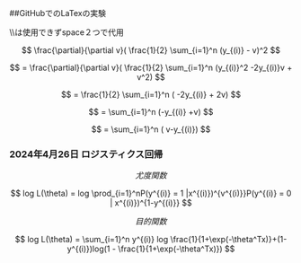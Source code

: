 ##GitHubでのLaTexの実験

\\\\は使用できずspace２つで代用
  
$$
\frac{\partial}{\partial v}( \frac{1}{2} \sum_{i=1}^n (y_{(i)} - v)^2
$$

$$
= \frac{\partial}{\partial v}( \frac{1}{2} \sum_{i=1}^n (y_{(i)}^2 -2y_{(i)}v + v^2)
$$

$$
=  \frac{1}{2} \sum_{i=1}^n ( -2y_{(i)} + 2v)
$$

$$
= \sum_{i=1}^n (-y_{(i)} +v)
$$

$$
= \sum_{i=1}^n ( v-y_{(i)})
$$

### 2024年4月26日 ロジスティクス回帰 ###
$$
尤度関数
$$

$$
log L(\theta) = log \prod_{i=1}^nP(y^{(i)} = 1 |x^{(i)})^{v^{(i)}}P(y^{(i)} = 0 | x^{(i)})^{1-y^{(i)}}
$$

$$
目的関数
$$

$$
log L(\theta) =  \sum_{i=1}^n y^{(i)} log  \frac{1}{1+\exp(-\theta^Tx)}+(1-y^{(i)})log(1 - \frac{1}{1+\exp(-\theta^Tx)})
$$
